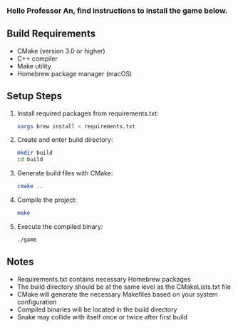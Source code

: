 ### Hello Professor An, find instructions to install the game below.

## Build Requirements
- CMake (version 3.0 or higher)
- C++ compiler
- Make utility
- Homebrew package manager (macOS)

## Setup Steps

1. Install required packages from requirements.txt:
   ```bash
   xargs brew install < requirements.txt
   ```

2. Create and enter build directory:
   ```bash
   mkdir build
   cd build
   ```

3. Generate build files with CMake:
   ```bash
   cmake ..
   ```

4. Compile the project:
   ```bash
   make
   ```

5. Execute the compiled binary:
   ```bash
   ./game
   ```

## Notes
- Requirements.txt contains necessary Homebrew packages
- The build directory should be at the same level as the CMakeLists.txt file
- CMake will generate the necessary Makefiles based on your system configuration
- Compiled binaries will be located in the build directory
- Snake may collide with itself once or twice after first build
